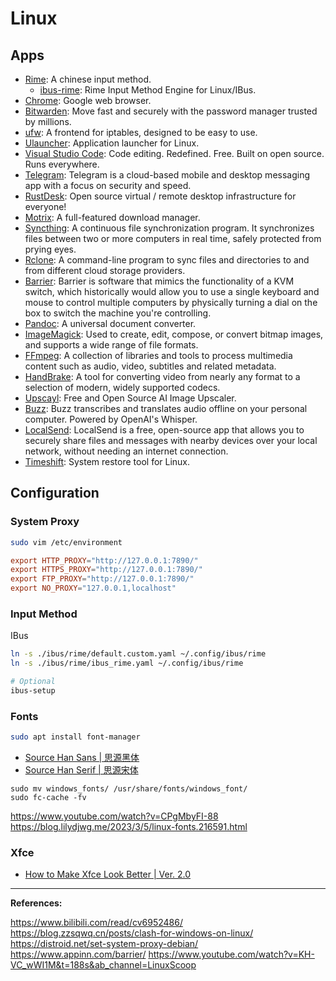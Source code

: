 # Linux

## Apps

- [Rime](https://rime.im/): A chinese input method.
  - [ibus-rime](https://github.com/rime/ibus-rime/): Rime Input Method Engine for Linux/IBus.
- [Chrome](https://www.google.com/chrome/): Google web browser.
- [Bitwarden](https://bitwarden.com/): Move fast and securely with the password manager trusted by millions.
- [ufw](https://code.launchpad.net/ufw): A frontend for iptables, designed to be easy to use.
- [Ulauncher](https://github.com/Ulauncher/Ulauncher/): Application launcher for Linux.
- [Visual Studio Code](https://code.visualstudio.com/): Code editing. Redefined. Free. Built on open source. Runs everywhere.
- [Telegram](https://telegram.org/): Telegram is a cloud-based mobile and desktop messaging app with a focus on security and speed.
- [RustDesk](https://rustdesk.com/): Open source virtual / remote desktop infrastructure for everyone!
- [Motrix](https://motrix.app): A full-featured download manager.
- [Syncthing](https://syncthing.net/): A continuous file synchronization program. It synchronizes files between two or more computers in real time, safely protected from prying eyes.
- [Rclone](https://github.com/rclone/rclone): A command-line program to sync files and directories to and from different cloud storage providers.
- [Barrier](https://github.com/debauchee/barrier/): Barrier is software that mimics the functionality of a KVM switch, which historically would allow you to use a single keyboard and mouse to control multiple computers by physically turning a dial on the box to switch the machine you're controlling.
- [Pandoc](https://github.com/jgm/pandoc): A universal document converter.
- [ImageMagick](https://github.com/imagemagick/imagemagick): Used to create, edit, compose, or convert bitmap images, and supports a wide range of file formats.
- [FFmpeg](https://github.com/FFmpeg/FFmpeg): A collection of libraries and tools to process multimedia content such as audio, video, subtitles and related metadata.
- [HandBrake](https://github.com/HandBrake/HandBrake): A tool for converting video from nearly any format to a selection of modern, widely supported codecs.
- [Upscayl](https://github.com/upscayl/upscayl): Free and Open Source AI Image Upscaler.
- [Buzz](https://github.com/chidiwilliams/buzz): Buzz transcribes and translates audio offline on your personal computer. Powered by OpenAI's Whisper.
- [LocalSend](https://github.com/localsend/localsend): LocalSend is a free, open-source app that allows you to securely share files and messages with nearby devices over your local network, without needing an internet connection.
- [Timeshift](https://github.com/linuxmint/timeshift): System restore tool for Linux.

## Configuration

### System Proxy

```sh
sudo vim /etc/environment
```

```conf
export HTTP_PROXY="http://127.0.0.1:7890/"
export HTTPS_PROXY="http://127.0.0.1:7890/"
export FTP_PROXY="http://127.0.0.1:7890/"
export NO_PROXY="127.0.0.1,localhost"
```

### Input Method

IBus

```sh
ln -s ./ibus/rime/default.custom.yaml ~/.config/ibus/rime
ln -s ./ibus/rime/ibus_rime.yaml ~/.config/ibus/rime

# Optional
ibus-setup
```

### Fonts

```sh
sudo apt install font-manager
```

- [Source Han Sans | 思源黑体](https://github.com/adobe-fonts/source-han-sans)
- [Source Han Serif | 思源宋体](https://github.com/adobe-fonts/source-han-serif)

```shell
sudo mv windows_fonts/ /usr/share/fonts/windows_font/
sudo fc-cache -fv
```

https://www.youtube.com/watch?v=CPgMbyFI-88
https://blog.lilydjwg.me/2023/3/5/linux-fonts.216591.html

### Xfce

- [How to Make Xfce Look Better | Ver. 2.0](https://www.youtube.com/watch?v=gxd2BvUFRJA)

--- 

**References:**

https://www.bilibili.com/read/cv6952486/
https://blog.zzsqwq.cn/posts/clash-for-windows-on-linux/
https://distroid.net/set-system-proxy-debian/
https://www.appinn.com/barrier/
https://www.youtube.com/watch?v=KH-VC_wWI1M&t=188s&ab_channel=LinuxScoop